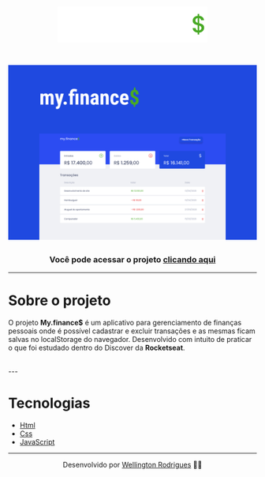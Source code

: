 <h1 align="center">
    <img src="./images/logo.svg">
</h1>


<h1 align="center">
    <img src="./images/Capa.png">
</h1>

<h3 align="center">Você pode acessar o projeto <a href="https://myfinanceswebapp.netlify.app/" target="_blank">clicando aqui</a></h3>

---


# Sobre o projeto
O projeto **My.finance$** é um aplicativo para gerenciamento de finanças pessoais onde é possível cadastrar e excluir transações e as mesmas ficam salvas no localStorage do navegador. Desenvolvido com intuito de praticar o que foi estudado dentro do Discover da **Rocketseat**.

<br/>
---

# Tecnologias

- [Html](https://developer.mozilla.org/pt-BR/docs/Web/HTML)
- [Css](https://developer.mozilla.org/pt-BR/docs/Web/CSS)
- [JavaScript](https://developer.mozilla.org/pt-BR/docs/Web/JavaScript/Guide/Introduction)

---

<p align="center"> Desenvolvido por <a href="https://www.linkedin.com/in/wellingtonrodriguesbr/">Wellington Rodrigues</a> ✌🏼</p>
